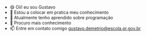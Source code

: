 - 😄 Oii! eu sou Gustavo
- 🌱 Estou a colocar em pratica meu conhecimento
- 🤔 Atualmente tenho aprendido sobre programação 
- 💬 Procuro mais conhecimento 
- 📫 Entre em contato comigo gustavo.demetrio@escola.pr.gov.br
